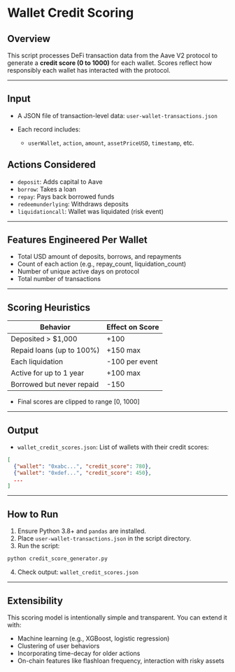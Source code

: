 # Wallet Credit Scoring 
## Overview

This script processes DeFi transaction data from the Aave V2 protocol to generate a **credit score (0 to 1000)** for each wallet. Scores reflect how responsibly each wallet has interacted with the protocol.

---

## Input

* A JSON file of transaction-level data: `user-wallet-transactions.json`
* Each record includes:

  * `userWallet`, `action`, `amount`, `assetPriceUSD`, `timestamp`, etc.

## Actions Considered

* `deposit`: Adds capital to Aave
* `borrow`: Takes a loan
* `repay`: Pays back borrowed funds
* `redeemunderlying`: Withdraws deposits
* `liquidationcall`: Wallet was liquidated (risk event)

---

## Features Engineered Per Wallet

* Total USD amount of deposits, borrows, and repayments
* Count of each action (e.g., repay\_count, liquidation\_count)
* Number of unique active days on protocol
* Total number of transactions

---

## Scoring Heuristics

| Behavior                  | Effect on Score |
| ------------------------- | --------------- |
| Deposited > \$1,000       | +100            |
| Repaid loans (up to 100%) | +150 max        |
| Each liquidation          | -100 per event  |
| Active for up to 1 year   | +100 max        |
| Borrowed but never repaid | -150            |

* Final scores are clipped to range \[0, 1000]

---

## Output

* `wallet_credit_scores.json`: List of wallets with their credit scores:

```json
[
  {"wallet": "0xabc...", "credit_score": 780},
  {"wallet": "0xdef...", "credit_score": 450},
  ...
]
```

---

## How to Run

1. Ensure Python 3.8+ and `pandas` are installed.
2. Place `user-wallet-transactions.json` in the script directory.
3. Run the script:

```bash
python credit_score_generator.py
```

4. Check output: `wallet_credit_scores.json`

---

## Extensibility

This scoring model is intentionally simple and transparent. You can extend it with:

* Machine learning (e.g., XGBoost, logistic regression)
* Clustering of user behaviors
* Incorporating time-decay for older actions
* On-chain features like flashloan frequency, interaction with risky assets
